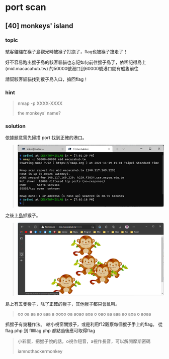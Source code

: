 # port scan

## [40] monkeys' island
### **topic**
駭客貓貓在猴子島觀光時被猴子打跑了，flag也被猴子搶走了！

好不容易跑出猴子島的駭客貓貓也忘記如何前往猴子島了，依稀記得島上 (mid.macacahub.tw) 的50000號港口到60000號港口間有船隻前往

請幫駭客貓貓找到猴子島入口，搶回flag！

### **hint**
> nmap -p XXXX-XXXX
> 
> the monkeys' name?

### **solution**
依據題意需先掃描 port 找到正確的港口。
> ![](./img/port_scan_nmap.png)

之後上[島](mid.macacahub.tw:55555)抓猴子。
> ![](./img/port_scan_monkey.png)

島上有五隻猴子，除了正確的猴子，其他猴子都只會亂叫。
> oo oa aa ao aaa a oooo oa aoao aoa o oao aa aaa ao aoa o aoaa

抓猴子有幾種作法。
縮小視窗關猴子，或是利用f12觀察每個猴子手上的flag。
從 flag.php 到 flllllag.php 都點過後應可取得flag

> 小彩蛋，把猴子說的話，o視作短音，a視作長音，可以解開摩斯密碼
> 
> iamnothackermonkey
